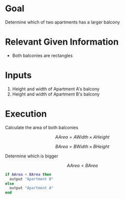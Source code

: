 # Goal
Determine which of two apartments has a larger balcony

# Relevant Given Information
- Both balconies are rectangles

# Inputs
1. Height and width of Apartment A's balcony
1. Height and width of Apartment B's balcony

# Execution
Calculate the area of both balconies

$$
AArea = AWidth \times AHeight
$$

$$
BArea = BWidth \times BHeight
$$

Determine which is bigger

$$
AArea < BArea
$$

```lua
if AArea < BArea then
  output "Apartment B"
else
  output "Apartment A"
end
```

